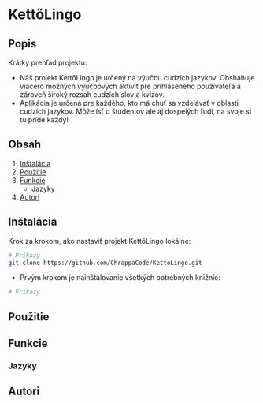 # KettőLingo

## Popis
Krátky prehľad projektu:
- Náš projekt KettőLingo je určený na výučbu cudzích jazykov. Obshahuje viacero možných výučbových aktivít pre prihláseného používateľa a zároveň široký rozsah cudzích slov a kvízov.
- Aplikácia je určená pre každého, kto má chuť sa vzdelávať v oblasti cudzích jazykov. Môže ísť o študentov ale aj dospelých ľudí, na svoje si tu príde každý!

## Obsah
1. [Inštalácia](#inštalácia)
2. [Použitie](#použitie)
3. [Funkcie](#funkcie)
   - [Jazyky](#jazyky)
4. [Autori](#autori)

## Inštalácia
Krok za krokom, ako nastaviť projekt KettőLingo lokálne:

```bash
# Príkazy
git clone https://github.com/ChrappaCode/KettoLingo.git
```

- Prvým krokom je nainštalovanie všetkých potrebných knižníc:

```bash
# Príkazy

```

## Použitie

## Funkcie

### Jazyky

## Autori
